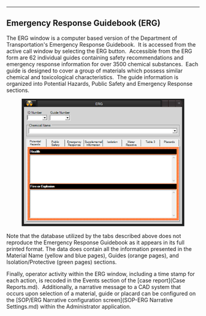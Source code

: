   ----------------------------------------
  **Emergency Response Guidebook (ERG)**
  ----------------------------------------

The ERG window is a computer based version of the Department of
Transportation\'s Emergency Response Guidebook.  It is accessed from the
active call window by selecting the ERG button.  Accessible from the ERG
form are 62 individual guides containing safety recommendations and
emergency response information for over 3500 chemical substances.  Each
guide is designed to cover a group of materials which possess similar
chemical and toxicological characteristics.  The guide information is
organized into Potential Hazards, Public Safety and Emergency Response
sections.

<figure><img src=".gitbook/assets/NAERG Guide Book_files/image001.png" alt=""><figcaption></figcaption></figure> 

Note that the database utilized by the tabs described above does not
reproduce the Emergency Response Guidebook as it appears in its full
printed format. The data does contain all the information presented in
the Material Name (yellow and blue pages), Guides (orange pages), and
Isolation/Protective (green pages) sections.

Finally, operator activity within the ERG window, including a time stamp
for each action, is recoded in the Events section of the [case
report](Case Reports.md).  Additionally, a narrative message to a CAD
system that occurs upon selection of a material, guide or placard can be
configured on the [SOP/ERG Narrative configuration
screen](SOP-ERG Narrative Settings.md) within the Administrator
application.
